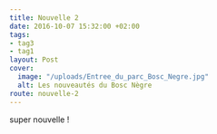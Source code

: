 ```yaml
---
title: Nouvelle 2
date: 2016-10-07 15:32:00 +02:00
tags:
- tag3
- tag1
layout: Post
cover:
  image: "/uploads/Entree_du_parc_Bosc_Negre.jpg"
  alt: Les nouveautés du Bosc Nègre
route: nouvelle-2
---
```


super nouvelle !

